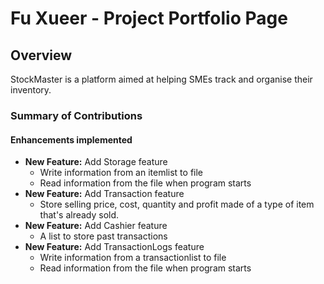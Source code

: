 # Fu Xueer - Project Portfolio Page

## Overview
StockMaster is a platform aimed at helping SMEs track and organise their inventory.

### Summary of Contributions
#### Enhancements implemented
- **New Feature:** Add Storage feature
  * Write information from an itemlist to file
  * Read information from the file when program starts
- **New Feature:** Add Transaction feature
  * Store selling price, cost, quantity and profit made of a type of item that's already sold.
- **New Feature:** Add Cashier feature
  * A list to store past transactions
- **New Feature:** Add TransactionLogs feature
  * Write information from a transactionlist to file
  * Read information from the file when program starts

